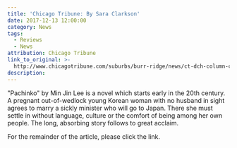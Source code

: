 ```yaml
---
title: 'Chicago Tribune: By Sara Clarkson'
date: 2017-12-13 12:00:00
category: News
tags:
  - Reviews
  - News
attribution: Chicago Tribune
link_to_original: >-
  http://www.chicagotribune.com/suburbs/burr-ridge/news/ct-dch-column-clarkson-tl-1221-20171213-story.html
description:
---
```



"Pachinko" by Min Jin Lee is a novel which starts early in the 20th century. A pregnant out-of-wedlock young Korean woman with no husband in sight agrees to marry a sickly minister who will go to Japan. There she must settle in without language, culture or the comfort of being among her own people. The long, absorbing story follows to great acclaim.

For the remainder of the article, please click the link.